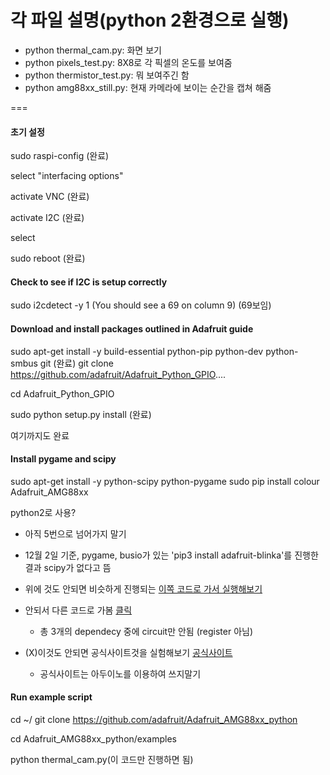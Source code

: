 # 각 파일 설명(python 2환경으로 실행)
- python thermal_cam.py: 화면 보기
- python pixels_test.py: 8X8로 각 픽셀의 온도를 보여줌
- python thermistor_test.py: 뭐 보여주긴 함
- python amg88xx_still.py: 현재 카메라에 보이는 순간을 캡쳐 해줌


===

#### 초기 설정

sudo raspi-config (완료)

select "interfacing options"

activate VNC (완료)

activate I2C (완료)

select <FINISH>

sudo reboot (완료)

#### Check to see if I2C is setup correctly

sudo i2cdetect -y 1 (You should see a 69 on column 9) (69보임)

#### Download and install packages outlined in Adafruit guide

sudo apt-get install -y build-essential python-pip python-dev python-smbus git (완료)
git clone https://github.com/adafruit/Adafruit_Python_GPIO....

cd Adafruit_Python_GPIO

sudo python setup.py install (완료)

여기까지도 완료

#### Install pygame and scipy

sudo apt-get install -y python-scipy python-pygame 
sudo pip install colour Adafruit_AMG88xx

python2로 사용?

- 아직 5번으로 넘어가지 말기
- 12월 2일 기준, pygame, busio가 있는 'pip3 install adafruit-blinka'를 진행한 결과 scipy가 없다고 뜸
- 위에 것도 안되면 비슷하게 진행되는 [이쪽 코드로 가서 실행해보기](https://learn.adafruit.com/adafruit-amg8833-8x8-thermal-camera-sensor/raspberry-pi-thermal-camera)

- 안되서 다른 코드로 가봄 [클릭](https://github.com/adafruit/Adafruit_CircuitPython_AMG88xx)
	- 총 3개의 dependecy 중에 circuit만 안됨 (register 아님)

- (X)이것도 안되면 공식사이트것을 실험해보기 [공식사이트](https://learn.sparkfun.com/tutorials/qwiic-grid-eye-infrared-array-amg88xx-hookup-guide/all)
	- 공식사이트는 아두이노를 이용하여 쓰지말기

#### Run example script

cd ~/
git clone https://github.com/adafruit/Adafruit_AMG88xx_python

cd Adafruit_AMG88xx_python/examples

python thermal_cam.py(이 코드만 진행하면 됨)

